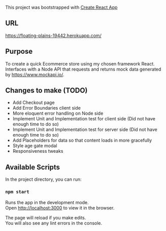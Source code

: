 This project was bootstrapped with [Create React App](https://github.com/facebook/create-react-app)

## URL
https://floating-plains-19442.herokuapp.com/


## Purpose
To create a quick Ecommerce store using my chosen framework React. Interfaces with a Node API that requests and returns mock data generated by https://www.mockapi.io/.

## Changes to make (TODO)
- Add Checkout page
- Add Error Boundaries client side
- More eloquent error handling on Node side
- Implement Unit and Implementation test for client side (Did not have enough time to do so)
- Implement Unit and Implementation test for server side (Did not have enough time to do so)
- Add Placeholders for data so that content loads in more gracefully
- Style age gate modal
- Responsiveness tweaks

## Available Scripts

In the project directory, you can run:

### `npm start`

Runs the app in the development mode.<br />
Open [http://localhost:3000](http://localhost:3000) to view it in the browser.

The page will reload if you make edits.<br />
You will also see any lint errors in the console.
